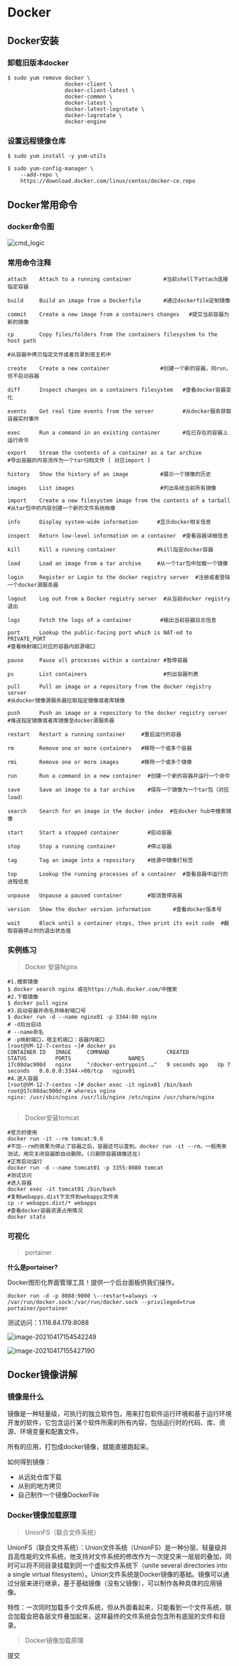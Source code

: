 # Docker

## Docker安装

### 卸载旧版本docker

```shell
$ sudo yum remove docker \
                  docker-client \
                  docker-client-latest \
                  docker-common \
                  docker-latest \
                  docker-latest-logrotate \
                  docker-logrotate \
                  docker-engine
```

### 设置远程镜像仓库

```shell
$ sudo yum install -y yum-utils

$ sudo yum-config-manager \
    --add-repo \
    https://download.docker.com/linux/centos/docker-ce.repo
```

## Docker常用命令

### docker命令图

![cmd_logic](https://weiguo-1303915920.cos.ap-nanjing.myqcloud.com/cmd_logic.png)

### 常用命令注释

```shell
attach    Attach to a running container          #当前shell下attach连接指定容器

build     Build an image from a Dockerfile       #通过dockerfile定制镜像

commit    Create a new image from a containers changes   #提交当前容器为新的镜像

cp        Copy files/folders from the containers filesystem to the host path

#从容器中拷贝指定文件或者目录到宿主机中

create    Create a new container                #创建一个新的容器，同run，但不启动容器

diff      Inspect changes on a containers filesystem   #查看docker容器变化

events    Get real time events from the server         #从docker服务获取容器实时事件

exec      Run a command in an existing container       #在已存在的容器上运行命令

export    Stream the contents of a container as a tar archive
#导出容器的内容流作为一个tar归档文件 [ 对应import ]

history   Show the history of an image          #展示一个镜像的历史

images    List images						 	#列出系统当前所有镜像

import    Create a new filesystem image from the contents of a tarball
#从tar包中的内容创建一个新的文件系统映像

info      Display system-wide information      #显示docker相关信息

inspect   Return low-level information on a container  #查看容器详细信息

kill      Kill a running container             #kill指定docker容器

load      Load an image from a tar archive	   #从一个tar包中加载一个镜像

login     Register or Login to the docker registry server  #注册或者登陆一个docker源服务器

logout    Log out from a Docker registry server  #从当前docker registry退出

logs      Fetch the logs of a container         #输出当前容器日志信息

port      Lookup the public-facing port which is NAT-ed to PRIVATE_PORT
#查看映射端口对应的容器内部源端口

pause     Pause all processes within a container #暂停容器

ps        List containers                        #列出容器列表

pull      Pull an image or a repository from the docker registry server
#从docker镜像源服务器拉取指定镜像或者库镜像

push      Push an image or a repository to the docker registry server
#推送指定镜像或者库镜像至docker源服务器

restart   Restart a running container     #重启运行的容器

rm        Remove one or more containers   #移除一个或多个容器

rmi       Remove one or more images		  #移除一个或多个镜像

run       Run a command in a new container  #创建一个新的容器并运行一个命令

save      Save an image to a tar archive	#保存一个镜像为一个tar包（对应load）

search    Search for an image in the docker index  #在docker hub中搜索镜像

start     Start a stopped container			#启动容器

stop      Stop a running container          #停止容器

tag       Tag an image into a repository	#给源中镜像打标签

top       Lookup the running processes of a container  #查看容器中运行的进程信息

unpause   Unpause a paused container		#取消暂停容器

version   Show the docker version information       #查看docker版本号

wait      Block until a container stops, then print its exit code  #截取容器停止时的退出状态值

```

### 实例练习

> Docker 安装Nginx

```shell
#1.搜索镜像
$ docker search nginx 或在https://hub.docker.com/中搜索
#2.下载镜像
$ docker pull nginx
#3.启动容器并命名并映射端口号
$ docker run -d --name nginx01 -p 3344:80 nginx
# -d后台启动
# --name命名
# -p映射端口，宿主机端口：容器内端口
[root@VM-12-7-centos ~]# docker ps 
CONTAINER ID   IMAGE     COMMAND                  CREATED         STATUS         PORTS                  NAMES
17c08dac900d   nginx     "/docker-entrypoint.…"   9 seconds ago   Up 7 seconds   0.0.0.0:3344->80/tcp   nginx01
#4.进入容器
[root@VM-12-7-centos ~]# docker exec -it nginx01 /bin/bash
root@17c08dac900d:/# whereis nginx
nginx: /usr/sbin/nginx /usr/lib/nginx /etc/nginx /usr/share/nginx


```

> Docker安装tomcat

```shell
#官方的使用
docker run -it --rm tomcat:9.0
#不加--rm的效果为停止了容器之后，容器还可以查到。docker run -it --rm，一般用来测试，用完关闭容器即自动删除。(只删除容器镜像还在)
#正常启动运行
docker run -d --name tomcat01 -p 3355:8080 tomcat
#测试访问
#进入容器
docker exec -it tomcat01 /bin/bash
#复制webapps.dist下文件到webapps文件夹
cp -r webapps.dist/* webapps
#查看docker容器资源占用情况 
docker stats
```

### 可视化

> portainer

**什么是portainer?**

Docker图形化界面管理工具！提供一个后台面板供我们操作。

```shell
docker run -d -p 8088:9000 \--restart=always -v /var/run/docker.sock:/var/run/docker.sock --privileged=true portainer/portainer

```

测试访问：1.116.84.179:8088

![image-20210417154542249](https://weiguo-1303915920.cos.ap-nanjing.myqcloud.com/image-20210417154542249.png)

![image-20210417155427190](https://weiguo-1303915920.cos.ap-nanjing.myqcloud.com/image-20210417155427190.png)

## Docker镜像讲解

### 镜像是什么

镜像是一种轻量级，可执行的独立软件包，用来打包软件运行环境和基于运行环境开发的软件，它包含运行某个软件所需的所有内容，包括运行时的代码、库、资源、环境变量和配置文件。

所有的应用，打包成docker镜像，就能直接跑起来。

如何得到镜像：

- 从远处仓库下载
- 从别的地方拷贝
- 自己制作一个镜像DockerFile

### Docker镜像加载原理

> UnionFS（联合文件系统）

UnionFS（联合文件系统）：Union文件系统（UnionFS）是一种分层、轻量级并且高性能的文件系统，他支持对文件系统的修改作为一次提交来一层层的叠加，同时可以将不同目录挂载到同一个虚拟文件系统下（unite several directories into a single virtual filesystem）。Union文件系统是Docker镜像的基础。镜像可以通过分层来进行继承，基于基础镜像（没有父镜像），可以制作各种具体的应用镜像。

特性：一次同时加载多个文件系统，但从外面看起来，只能看到一个文件系统，联合加载会把各层文件叠加起来，这样最终的文件系统会包含所有底层的文件和目录。

> Docker镜像加载原理

提交